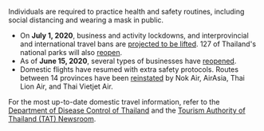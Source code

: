 Individuals are required to practice health and safety routines, including social distancing and wearing a mask in public.

- On **July 1, 2020**, business and activity lockdowns, and interprovincial and international travel bans are [projected to be lifted](https://www.bangkokpost.com/learning/easy/1925844/com#cxrecs_s). 127 of Thailand's national parks will also [reopen](https://www.tatnews.org/2020/06/thailands-127-national-parks-to-reopen-on-1-july/).
- As of **June 15, 2020**, several types of businesses have [reopened](https://www.tatnews.org/2020/06/bangkok-new-normal-in-pictures-thailand/).
- Domestic flights have resumed with extra safety protocols. Routes between 14 provinces have been  [reinstated](https://www.bangkokpost.com/business/1911300/domestic-flights-resume-with-extra-safety-protocols) by Nok Air, AirAsia, Thai Lion Air, and Thai Vietjet Air.

For the most up-to-date domestic travel information, refer to the [Department of Disease Control of Thailand](https://ddc.moph.go.th/viralpneumonia/eng/index.php) and the [Tourism Authority of Thailand (TAT) Newsroom](https://www.tatnews.org/).
